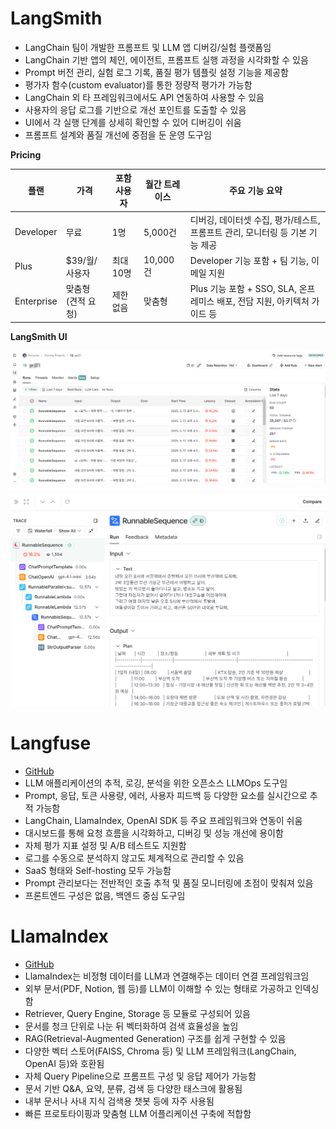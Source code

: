 
# LangSmith

- LangChain 팀이 개발한 프롬프트 및 LLM 앱 디버깅/실험 플랫폼임
- LangChain 기반 앱의 체인, 에이전트, 프롬프트 실행 과정을 시각화할 수 있음
- Prompt 버전 관리, 실험 로그 기록, 품질 평가 템플릿 설정 기능을 제공함
- 평가자 함수(custom evaluator)를 통한 정량적 평가가 가능함
- LangChain 외 타 프레임워크에서도 API 연동하여 사용할 수 있음
- 사용자의 응답 로그를 기반으로 개선 포인트를 도출할 수 있음
- UI에서 각 실행 단계를 상세히 확인할 수 있어 디버깅이 쉬움
- 프롬프트 설계와 품질 개선에 중점을 둔 운영 도구임

**Pricing**

| 플랜 | 가격 | 포함 사용자 | 월간 트레이스 | 주요 기능 요약 |
|---|---|---|---|---|
| Developer | 무료 | 1명 | 5,000건 | 디버깅, 데이터셋 수집, 평가/테스트, 프롬프트 관리, 모니터링 등 기본 기능 제공 |
| Plus | $39/월/사용자 | 최대 10명 | 10,000건 | Developer 기능 포함 + 팀 기능, 이메일 지원 |
| Enterprise | 맞춤형 (견적 요청) | 제한 없음 | 맞춤형 | Plus 기능 포함 + SSO, SLA, 온프레미스 배포, 전담 지원, 아키텍처 가이드 등 |


**LangSmith UI**

![alt text](img/langsmith01.png)

![alt text](img/langsmith02.png)


# Langfuse

- [GitHub](https://github.com/langfuse/langfuse)
- LLM 애플리케이션의 추적, 로깅, 분석을 위한 오픈소스 LLMOps 도구임
- Prompt, 응답, 토큰 사용량, 에러, 사용자 피드백 등 다양한 요소를 실시간으로 추적 가능함
- LangChain, LlamaIndex, OpenAI SDK 등 주요 프레임워크와 연동이 쉬움
- 대시보드를 통해 요청 흐름을 시각화하고, 디버깅 및 성능 개선에 용이함
- 자체 평가 지표 설정 및 A/B 테스트도 지원함
- 로그를 수동으로 분석하지 않고도 체계적으로 관리할 수 있음
- SaaS 형태와 Self-hosting 모두 가능함
- Prompt 관리보다는 전반적인 호출 추적 및 품질 모니터링에 초점이 맞춰져 있음
- 프론트엔드 구성은 없음, 백엔드 중심 도구임

# LlamaIndex

- [GitHub](https://github.com/run-llama/llama_index)
- LlamaIndex는 비정형 데이터를 LLM과 연결해주는 데이터 연결 프레임워크임
- 외부 문서(PDF, Notion, 웹 등)를 LLM이 이해할 수 있는 형태로 가공하고 인덱싱함
- Retriever, Query Engine, Storage 등 모듈로 구성되어 있음
- 문서를 청크 단위로 나눈 뒤 벡터화하여 검색 효율성을 높임
- RAG(Retrieval-Augmented Generation) 구조를 쉽게 구현할 수 있음
- 다양한 벡터 스토어(FAISS, Chroma 등) 및 LLM 프레임워크(LangChain, OpenAI 등)와 호환됨
- 자체 Query Pipeline으로 프롬프트 구성 및 응답 제어가 가능함
- 문서 기반 Q&A, 요약, 분류, 검색 등 다양한 태스크에 활용됨
- 내부 문서나 사내 지식 검색용 챗봇 등에 자주 사용됨
- 빠른 프로토타이핑과 맞춤형 LLM 어플리케이션 구축에 적합함